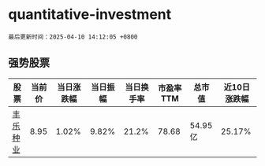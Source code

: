 # quantitative-investment

`最后更新时间：2025-04-10 14:12:05 +0800`

## 强势股票

|股票|当前价|当日涨跌幅|当日振幅|当日换手率|市盈率TTM|总市值|近10日涨跌幅|
|----|----|----|----|----|----|----|----|
|[丰乐种业](https://xueqiu.com/S/SZ000713)|8.95|1.02%|9.82%|21.2%|78.68|54.95亿|25.17%|
